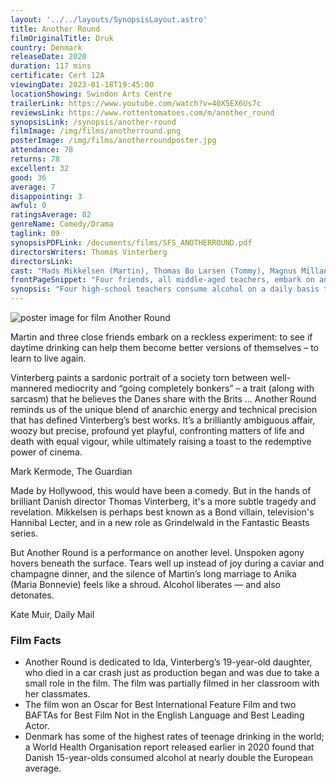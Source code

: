 ```yaml
---
layout: '../../layouts/SynopsisLayout.astro'
title: Another Round
filmOriginalTitle: Druk
country: Denmark
releaseDate: 2020
duration: 117 mins
certificate: Cert 12A
viewingDate: 2023-01-18T19:45:00
locationShowing: Swindon Arts Centre
trailerLink: https://www.youtube.com/watch?v=40X5EX6Us7c
reviewsLink: https://www.rottentomatoes.com/m/another_round
synopsisLink: /synopsis/another-round
filmImage: /img/films/anotherround.png
posterImage: /img/films/anotherroundposter.jpg
attendance: 78
returns: 78
excellent: 32
good: 36
average: 7
disappointing: 3
awful: 0
ratingsAverage: 82
genreName: Comedy/Drama
taglink: 09
synopsisPDFLink: /documents/films/SFS_ANOTHERROUND.pdf
directorsWriters: Thomas Vinterberg
directorsLink: 
cast: "Mads Mikkelsen (Martin), Thomas Bo Larsen (Tommy), Magnus Millang (Nikolaj), Lars Ranthe (Peter)"
frontPageSnippet: "Four friends, all middle-aged teachers, embark on an experiment to see if a constant level of alcohol in their blood will help them find greater freedom and happiness.  However, simmering issues come to the surface."
synopsis: "Four high-school teachers consume alcohol on a daily basis to see how it affects their social and professional lives.  A black comedy-drama film directed by Thomas Vinterberg, from a screenplay by Vinterberg and Tobias Lindholm.  An international co-production between Denmark, the Netherlands, and Sweden."
---
```


![poster image for film Another Round](/img/films/anotherround.png "poster image for film Another Round")

Martin and three close friends embark on a reckless experiment: to see if daytime drinking can help them become better versions of themselves – to learn to live again.

Vinterberg paints a sardonic portrait of a society torn between well-mannered mediocrity and “going completely bonkers” – a trait (along with sarcasm) that he believes the Danes share with the Brits ... Another Round reminds us of the unique blend of anarchic energy and technical precision that has defined Vinterberg’s best works.  It’s a brilliantly ambiguous affair, woozy but precise, profound yet playful, confronting matters of life and death with equal vigour, while ultimately raising a toast to the redemptive power of cinema.

<div class="review__author review__author--review1">
Mark Kermode, The Guardian
</div>

Made by Hollywood, this would have been a comedy.  But in the hands of brilliant Danish director Thomas Vinterberg, it's a more subtle tragedy and revelation.  Mikkelsen is perhaps best known as a Bond villain, television's Hannibal Lecter, and in a new role as Grindelwald in the Fantastic Beasts series.

But Another Round is a performance on another level.  Unspoken agony hovers beneath the surface.  Tears well up instead of joy during a caviar and champagne dinner, and the silence of Martin’s long marriage to Anika (Maria Bonnevie) feels like a shroud.  Alcohol liberates — and also detonates.

<div class="review__author">
Kate Muir, Daily Mail
</div>

### Film Facts

* Another Round is dedicated to Ida, Vinterberg’s 19-year-old daughter, who died in a car crash just as production began and was due to take a small role in the film.  The film was partially filmed in her classroom with her classmates.
* The film won an Oscar for Best International Feature Film and two BAFTAs for Best Film Not in the English Language and Best Leading Actor.
* Denmark has some of the highest rates of teenage drinking in the world; a World Health Organisation report released earlier in 2020 found that Danish 15-year-olds consumed alcohol at nearly double the European average.
